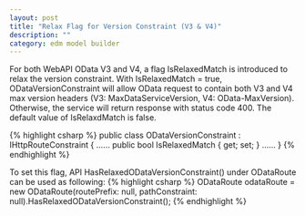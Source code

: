```yaml
---
layout: post
title: "Relax Flag for Version Constraint (V3 & V4)"
description: ""
category: edm model builder
---
```


For both WebAPI OData V3 and V4, a flag IsRelaxedMatch is introduced to relax the version constraint. With IsRelaxedMatch = true, ODataVersionConstraint will allow OData request to contain both V3 and V4 max version headers (V3: MaxDataServiceVersion, V4: OData-MaxVersion). Otherwise, the service will return response with status code 400. The default value of IsRelaxdMatch is false.

{% highlight csharp %}
public class ODataVersionConstraint : IHttpRouteConstraint
{
  ......
  public bool IsRelaxedMatch { get; set; }
  ......
}
{% endhighlight %}

To set this flag, API HasRelaxedODataVersionConstraint() under ODataRoute can be used as following:
{% highlight csharp %}
ODataRoute odataRoute = new ODataRoute(routePrefix: null, pathConstraint: null).HasRelaxedODataVersionConstraint();
{% endhighlight %}
